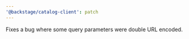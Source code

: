 ```yaml
---
'@backstage/catalog-client': patch
---
```


Fixes a bug where some query parameters were double URL encoded.
